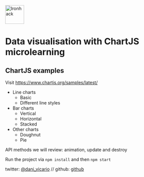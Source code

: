 <img src="https://raw.githubusercontent.com/webmad1019-1/w1d3-advanced-selectors-positioning-full-layout/master/img/ironhack.svg?sanitize=true" alt="Ironhack" width="60"/>

# Data visualisation with ChartJS microlearning

## ChartJS examples

Visit https://www.chartjs.org/samples/latest/

- Line charts
  - Basic 
  - Different line styles 
- Bar charts
  - Vertical 
  - Horizontal 
  - Stacked 
- Other charts
  - Doughnut 
  - Pie 

API methods we will review: animation, update and destroy

Run the project via `npm install` and then `npm start`

twitter: [@dani_vicario](https://twitter.com/dani_vicario) // github: [github](https://github.com/prussian-blue)
